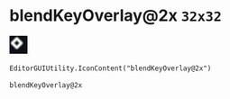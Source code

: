 # blendKeyOverlay@2x `32x32`
<img src="/img/blendKeyOverlay.png" width=32 height=32>

``` CSharp
EditorGUIUtility.IconContent("blendKeyOverlay@2x")
```
```
blendKeyOverlay@2x
```
